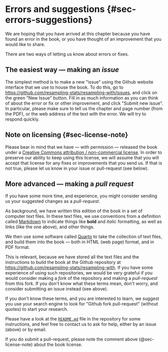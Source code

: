 # Errors and suggestions {#sec-errors-suggestions}

We are hoping that you have arrived at this chapter because you have found an
error in the book, or you have thought of an improvement that you would like to
share.

There are two ways of letting us know about errors or fixes.

## The easiest way — making an *issue*

The simplest method is to make a new "issue" using the Github website interface
that we use to house the book.  To do this, go to
<https://github.com/resampling-stats/resampling-with/issues>, and click on the
green "New Issue" button.  Fill in as much information as you can think of
about the error or fix or other improvement, and click "Submit new issue".  In
particular, please make sure to tell us the chapter and page number (from the
PDF), or the web address of the text with the error.  We will try to respond
quickly.

## Note on licensing {#sec-license-note}

Please bear in mind that we have — with permission — released the book under
a [Creative Commons attribution / non-commercial
license](https://github.com/resampling-stats/resampling-with/blob/main/LICENSE.md).
In order to preserve our ability to keep using this license, we will assume
that you will accept that license for any fixes or improvements that you send
us.  If that is not true, please let us know in your issue or pull-request (see
below).

## More advanced — making a *pull request*

If you have some more time, and experience, you might consider sending us your
suggested changes as a *pull-request*.

As background, we have written this edition of the book in a set of computer
text files.  In these text files, we use conventions from a definition called
[Markdown](https://en.wikipedia.org/wiki/Markdown) to indicate things like
**bold** and *italic* formatting, as well as links (like the one above), and
other things.

We then use some software called [Quarto](https://quarto.org) to take the
collection of text files, and build them into the book — both in HTML (web
page) format, and in PDF format.

This is relevant, because we have stored all the text files and the
instructions to build the book at the Github repository at
<https://github.com/resampling-stats/resampling-with>.  If you have some
experience of using such repositories, we would be very grateful if you would
consider making a *fork* of the repository and making a *pull-request* from
this fork.  If you don't know what these terms mean, don't worry, and consider
submitting an issue instead (see above).

If you don't know these terms, and you are interested to learn, we suggest you use your search engine to look for "Github fork pull-request" (without quotes) to start your research.

Please have a look at the
[`README.md`](https://github.com/resampling-stats/resampling-with) file in the
repository for some instructions, and feel free to contact us to ask for help,
either by an issue (above) or by email.

If you do submit a pull-request, please note the comment above
(@sec-license-note) about the book license.
